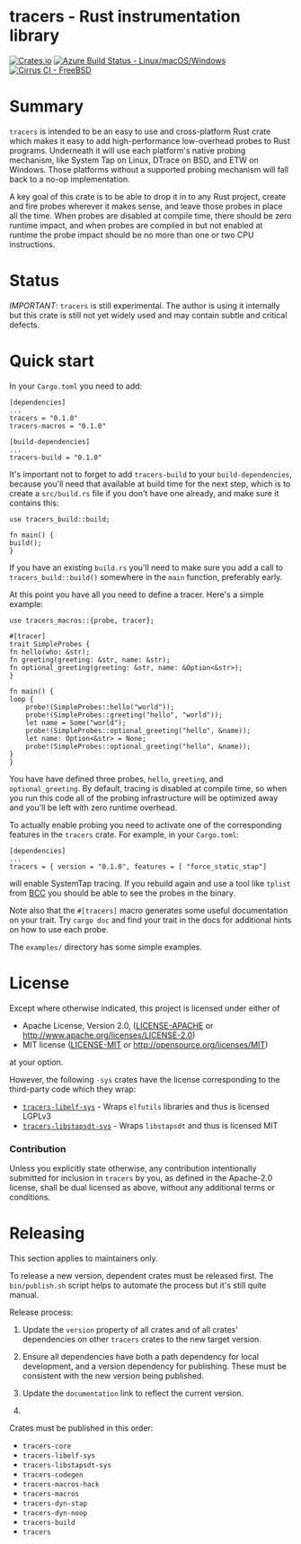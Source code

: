 # tracers - Rust instrumentation library

[![Crates.io](https://img.shields.io/crates/v/tracers?style=plastic)](https://crates.io/crates/tracers)
[![Azure Build Status - Linux/macOS/Windows](https://dev.azure.com/anelson-open-source/tracers/_apis/build/status/anelson.tracers?branchName=master)](https://dev.azure.com/anelson-open-source/tracers/_build/latest?definitionId=4&branchName=master)
[![Cirrus CI - FreeBSD](https://img.shields.io/cirrus/github/anelson/tracers)](https://cirrus-ci.com/github/anelson/tracers)

# Summary

`tracers` is intended to be an easy to use and cross-platform Rust crate which makes it easy to add high-performance
low-overhead probes to Rust programs.  Underneath it will use each platform's native probing mechanism, like System Tap
on Linux, DTrace on BSD, and ETW on Windows.  Those platforms without a supported probing mechanism will fall back to
a no-op implementation.

A key goal of this crate is to be able to drop it in to any Rust project, create and fire probes wherever it makes
sense, and leave those probes in place all the time.  When probes are disabled at compile time, there should be zero
runtime impact, and when probes are compiled in but not enabled at runtime the probe impact should be no more than one
or two CPU instructions.

# Status

*IMPORTANT*: `tracers` is still experimental.  The author is using it internally but this crate is still not yet widely
used and may contain subtle and critical defects.  

# Quick start

In your `Cargo.toml` you need to add:

    [dependencies]
    ...
    tracers = "0.1.0"
    tracers-macros = "0.1.0"

    [build-dependencies]
    ...
    tracers-build = "0.1.0"

It's important not to forget to add `tracers-build` to your `build-dependencies`, because you'll need that available at
build time for the next step, which is to create a `src/build.rs` file if you don't have one already, and make sure it
contains this:

    use tracers_build::build;

    fn main() {
	build();
    }

If you have an existing `build.rs` you'll need to make sure you add a call to `tracers_build::build()` somewhere in the
`main` function, preferably early.

At this point you have all you need to define a tracer.  Here's a simple example:

    use tracers_macros::{probe, tracer};

    #[tracer]
    trait SimpleProbes {
	fn hello(who: &str);
	fn greeting(greeting: &str, name: &str);
	fn optional_greeting(greeting: &str, name: &Option<&str>);
    }

    fn main() {
	loop {
	    probe!(SimpleProbes::hello("world"));
	    probe!(SimpleProbes::greeting("hello", "world"));
	    let name = Some("world");
	    probe!(SimpleProbes::optional_greeting("hello", &name));
	    let name: Option<&str> = None;
	    probe!(SimpleProbes::optional_greeting("hello", &name));
	}
    }

You have have defined three probes, `hello`, `greeting`, and `optional_greeting`.  By default, tracing is disabled at
compile time, so when you run this code all of the probing infrastructure will be optimized away and you'll be left with
zero runtime overhead.

To actually enable probing you need to activate one of the corresponding features in the `tracers` crate.  For example,
in your `Cargo.toml`:

    [dependencies]
    ...
    tracers = { version = "0.1.0", features = [ "force_static_stap"]

will enable SystemTap tracing.  If you rebuild again and use a tool like `tplist` from
[BCC](https://github.com/iovisor/bcc) you should be able to see the probes in the binary.

Note also that the `#[tracers]` macro generates some useful documentation on your trait.  Try `cargo doc` and find your
trait in the docs for additional hints on how to use each probe.

The `examples/` directory has some simple examples.

# License

Except where otherwise indicated, this project is licensed under either of

 * Apache License, Version 2.0, ([LICENSE-APACHE](LICENSE-APACHE) or http://www.apache.org/licenses/LICENSE-2.0)
 * MIT license ([LICENSE-MIT](LICENSE-MIT) or http://opensource.org/licenses/MIT)

at your option.

However, the following `-sys` crates have the license
corresponding to the third-party code which they wrap:

* [`tracers-libelf-sys`](tracers-libelf-sys/) - Wraps `elfutils` libraries and thus is licensed LGPLv3
* [`tracers-libstapsdt-sys`](tracers-libstapsdt-sys/) - Wraps `libstapsdt` and thus is licensed MIT

### Contribution

Unless you explicitly state otherwise, any contribution intentionally submitted
for inclusion in `tracers` by you, as defined in the Apache-2.0 license, shall be
dual licensed as above, without any additional terms or conditions.

# Releasing

This section applies to maintainers only.

To release a new version, dependent crates must be released first.  The `bin/publish.sh` script helps to automate the
process but it's still quite manual.

Release process:

1. Update the `version` property of all crates and of all crates' dependencies on other `tracers` crates to the new
   target version.

1. Ensure all dependencies have both a path dependency for local development, and a version dependency for publishing.
   These must be consistent with the new version being published.

1. Update the `documentation` link to reflect the current version.

1. 

Crates must be published in this order:

* `tracers-core`
* `tracers-libelf-sys`
* `tracers-libstapsdt-sys`
* `tracers-codegen`
* `tracers-macros-hack`
* `tracers-macros`
* `tracers-dyn-stap`
* `tracers-dyn-noop`
* `tracers-build`
* `tracers`

